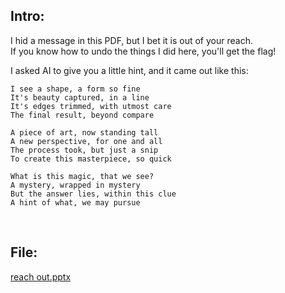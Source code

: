 ## Intro:

I hid a message in this PDF, but I bet it is out of your reach. <br/>
If you know how to undo the things I did here, you'll get the flag! <br/>

I asked AI to give you a little hint, and it came out like this:
```plain
I see a shape, a form so fine
It's beauty captured, in a line
It's edges trimmed, with utmost care
The final result, beyond compare

A piece of art, now standing tall
A new perspective, for one and all
The process took, but just a snip
To create this masterpiece, so quick

What is this magic, that we see?
A mystery, wrapped in mystery
But the answer lies, within this clue
A hint of what, we may pursue
```
<br/>

## File:

[reach out.pptx](https://github.com/ChronosPK/Sibiu_Academic_CTF/files/10328939/reach.out.pptx)
